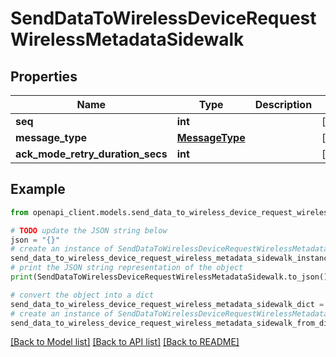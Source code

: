 # SendDataToWirelessDeviceRequestWirelessMetadataSidewalk


## Properties

Name | Type | Description | Notes
------------ | ------------- | ------------- | -------------
**seq** | **int** |  | [optional] 
**message_type** | [**MessageType**](MessageType.md) |  | [optional] 
**ack_mode_retry_duration_secs** | **int** |  | [optional] 

## Example

```python
from openapi_client.models.send_data_to_wireless_device_request_wireless_metadata_sidewalk import SendDataToWirelessDeviceRequestWirelessMetadataSidewalk

# TODO update the JSON string below
json = "{}"
# create an instance of SendDataToWirelessDeviceRequestWirelessMetadataSidewalk from a JSON string
send_data_to_wireless_device_request_wireless_metadata_sidewalk_instance = SendDataToWirelessDeviceRequestWirelessMetadataSidewalk.from_json(json)
# print the JSON string representation of the object
print(SendDataToWirelessDeviceRequestWirelessMetadataSidewalk.to_json())

# convert the object into a dict
send_data_to_wireless_device_request_wireless_metadata_sidewalk_dict = send_data_to_wireless_device_request_wireless_metadata_sidewalk_instance.to_dict()
# create an instance of SendDataToWirelessDeviceRequestWirelessMetadataSidewalk from a dict
send_data_to_wireless_device_request_wireless_metadata_sidewalk_from_dict = SendDataToWirelessDeviceRequestWirelessMetadataSidewalk.from_dict(send_data_to_wireless_device_request_wireless_metadata_sidewalk_dict)
```
[[Back to Model list]](../README.md#documentation-for-models) [[Back to API list]](../README.md#documentation-for-api-endpoints) [[Back to README]](../README.md)


